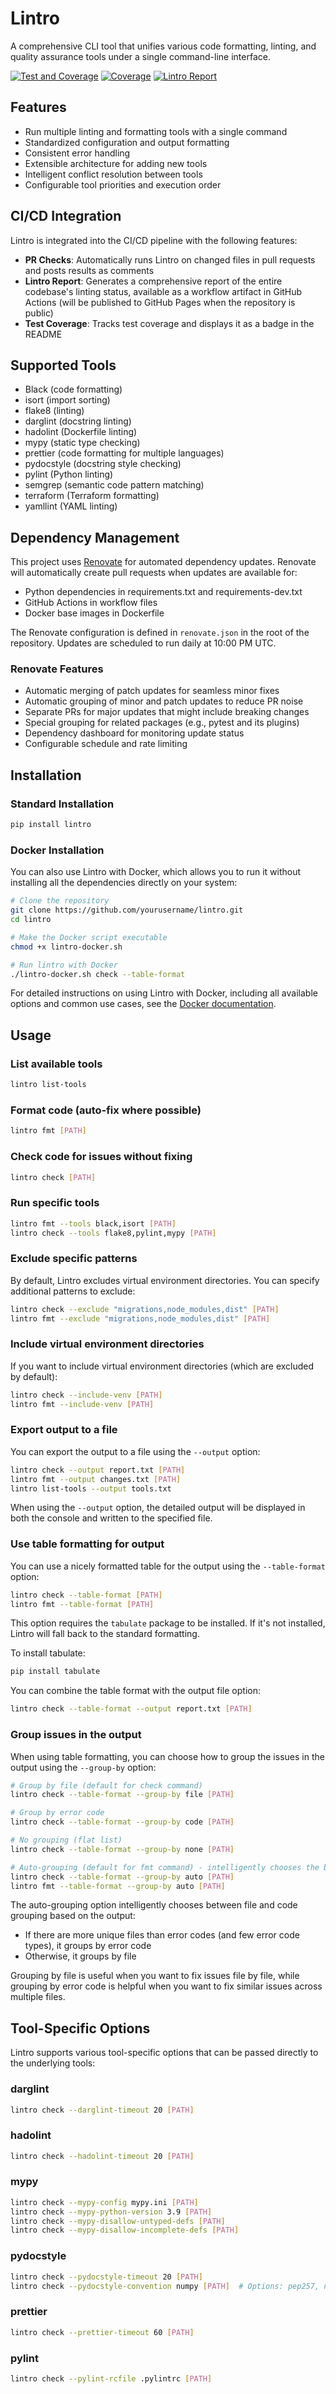 # Lintro

A comprehensive CLI tool that unifies various code formatting, linting, and quality assurance tools under a single command-line interface.

[![Test and Coverage](https://github.com/yourusername/lintro/actions/workflows/test-coverage.yml/badge.svg)](https://github.com/yourusername/lintro/actions/workflows/test-coverage.yml)
[![Coverage](https://raw.githubusercontent.com/yourusername/lintro/main/coverage-badge.svg)](https://github.com/yourusername/lintro/actions/workflows/test-coverage.yml)
[![Lintro Report](https://github.com/yourusername/lintro/actions/workflows/lintro-report.yml/badge.svg)](https://github.com/yourusername/lintro/actions/workflows/lintro-report.yml)

## Features

- Run multiple linting and formatting tools with a single command
- Standardized configuration and output formatting
- Consistent error handling
- Extensible architecture for adding new tools
- Intelligent conflict resolution between tools
- Configurable tool priorities and execution order

## CI/CD Integration

Lintro is integrated into the CI/CD pipeline with the following features:

- **PR Checks**: Automatically runs Lintro on changed files in pull requests and posts results as comments
- **Lintro Report**: Generates a comprehensive report of the entire codebase's linting status, available as a workflow artifact in GitHub Actions (will be published to GitHub Pages when the repository is public)
- **Test Coverage**: Tracks test coverage and displays it as a badge in the README

## Supported Tools

- Black (code formatting)
- isort (import sorting)
- flake8 (linting)
- darglint (docstring linting)
- hadolint (Dockerfile linting)
- mypy (static type checking)
- prettier (code formatting for multiple languages)
- pydocstyle (docstring style checking)
- pylint (Python linting)
- semgrep (semantic code pattern matching)
- terraform (Terraform formatting)
- yamllint (YAML linting)

## Dependency Management

This project uses [Renovate](https://github.com/renovatebot/renovate) for automated dependency updates. Renovate will automatically create pull requests when updates are available for:

- Python dependencies in requirements.txt and requirements-dev.txt
- GitHub Actions in workflow files
- Docker base images in Dockerfile

The Renovate configuration is defined in `renovate.json` in the root of the repository. Updates are scheduled to run daily at 10:00 PM UTC.

### Renovate Features

- Automatic merging of patch updates for seamless minor fixes
- Automatic grouping of minor and patch updates to reduce PR noise
- Separate PRs for major updates that might include breaking changes
- Special grouping for related packages (e.g., pytest and its plugins)
- Dependency dashboard for monitoring update status
- Configurable schedule and rate limiting

## Installation

### Standard Installation

```bash
pip install lintro
```

### Docker Installation

You can also use Lintro with Docker, which allows you to run it without installing all the dependencies directly on your system:

```bash
# Clone the repository
git clone https://github.com/yourusername/lintro.git
cd lintro

# Make the Docker script executable
chmod +x lintro-docker.sh

# Run lintro with Docker
./lintro-docker.sh check --table-format
```

For detailed instructions on using Lintro with Docker, including all available options and common use cases, see the [Docker documentation](DOCKER.md).

## Usage

### List available tools

```bash
lintro list-tools
```

### Format code (auto-fix where possible)

```bash
lintro fmt [PATH]
```

### Check code for issues without fixing

```bash
lintro check [PATH]
```

### Run specific tools

```bash
lintro fmt --tools black,isort [PATH]
lintro check --tools flake8,pylint,mypy [PATH]
```

### Exclude specific patterns

By default, Lintro excludes virtual environment directories. You can specify additional patterns to exclude:

```bash
lintro check --exclude "migrations,node_modules,dist" [PATH]
lintro fmt --exclude "migrations,node_modules,dist" [PATH]
```

### Include virtual environment directories

If you want to include virtual environment directories (which are excluded by default):

```bash
lintro check --include-venv [PATH]
lintro fmt --include-venv [PATH]
```

### Export output to a file

You can export the output to a file using the `--output` option:

```bash
lintro check --output report.txt [PATH]
lintro fmt --output changes.txt [PATH]
lintro list-tools --output tools.txt
```

When using the `--output` option, the detailed output will be displayed in both the console and written to the specified file.

### Use table formatting for output

You can use a nicely formatted table for the output using the `--table-format` option:

```bash
lintro check --table-format [PATH]
lintro fmt --table-format [PATH]
```

This option requires the `tabulate` package to be installed. If it's not installed, Lintro will fall back to the standard formatting.

To install tabulate:

```bash
pip install tabulate
```

You can combine the table format with the output file option:

```bash
lintro check --table-format --output report.txt [PATH]
```

### Group issues in the output

When using table formatting, you can choose how to group the issues in the output using the `--group-by` option:

```bash
# Group by file (default for check command)
lintro check --table-format --group-by file [PATH]

# Group by error code
lintro check --table-format --group-by code [PATH]

# No grouping (flat list)
lintro check --table-format --group-by none [PATH]

# Auto-grouping (default for fmt command) - intelligently chooses the best grouping method
lintro check --table-format --group-by auto [PATH]
lintro fmt --table-format --group-by auto [PATH]
```

The auto-grouping option intelligently chooses between file and code grouping based on the output:
- If there are more unique files than error codes (and few error code types), it groups by error code
- Otherwise, it groups by file

Grouping by file is useful when you want to fix issues file by file, while grouping by error code is helpful when you want to fix similar issues across multiple files.

## Tool-Specific Options

Lintro supports various tool-specific options that can be passed directly to the underlying tools:

### darglint

```bash
lintro check --darglint-timeout 20 [PATH]
```

### hadolint

```bash
lintro check --hadolint-timeout 20 [PATH]
```

### mypy

```bash
lintro check --mypy-config mypy.ini [PATH]
lintro check --mypy-python-version 3.9 [PATH]
lintro check --mypy-disallow-untyped-defs [PATH]
lintro check --mypy-disallow-incomplete-defs [PATH]
```

### pydocstyle

```bash
lintro check --pydocstyle-timeout 20 [PATH]
lintro check --pydocstyle-convention numpy [PATH]  # Options: pep257, numpy, google
```

### prettier

```bash
lintro check --prettier-timeout 60 [PATH]
```

### pylint

```bash
lintro check --pylint-rcfile .pylintrc [PATH]
```